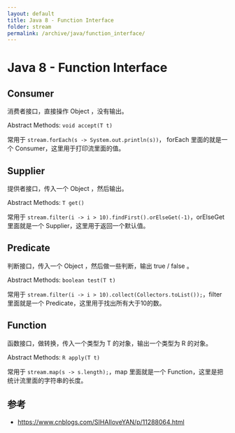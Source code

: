 ```yaml
---
layout: default
title: Java 8 - Function Interface
folder: stream
permalink: /archive/java/function_interface/
---
```


# Java 8 - Function Interface

## Consumer

消费者接口，直接操作 Object ，没有输出。

Abstract Methods: `void accept(T t)`
	
常用于 `stream.forEach(s -> System.out.println(s))`， forEach 里面的就是一个 Consumer，这里用于打印流里面的值。

## Supplier

提供者接口，传入一个 Object ，然后输出。

Abstract Methods: `T get()`

常用于 `stream.filter(i -> i > 10).findFirst().orElseGet(-1)`，orElseGet 里面就是一个 Supplier，这里用于返回一个默认值。

## Predicate

判断接口，传入一个 Object ，然后做一些判断，输出 true / false 。

Abstract Methods: `boolean test(T t)`

常用于 `stream.filter(i -> i > 10).collect(Collectors.toList());`，filter 里面就是一个 Predicate，这里用于找出所有大于10的数。

## Function

函数接口，做转换，传入一个类型为 T 的对象，输出一个类型为 R 的对象。

Abstract Methods: `R apply(T t)`

常用于 `stream.map(s -> s.length);`，map 里面就是一个 Function，这里是把统计流里面的字符串的长度。

## 参考

- <https://www.cnblogs.com/SIHAIloveYAN/p/11288064.html>
